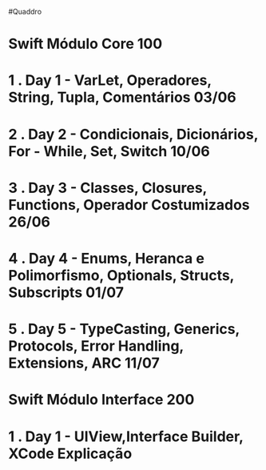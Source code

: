 #Quaddro
# Swift Módulo Core 100
#
# 1 . Day 1 - VarLet, Operadores, String, Tupla, Comentários 03/06
# 2 . Day 2 - Condicionais, Dicionários, For - While, Set, Switch 10/06
# 3 . Day 3 - Classes, Closures, Functions, Operador Costumizados 26/06
# 4 . Day 4 - Enums, Heranca e Polimorfismo, Optionals, Structs, Subscripts 01/07
# 5 . Day 5 - TypeCasting, Generics, Protocols, Error Handling, Extensions, ARC 11/07

# Swift Módulo Interface 200
#
# 1 . Day 1 - UIView,Interface Builder, XCode Explicação
